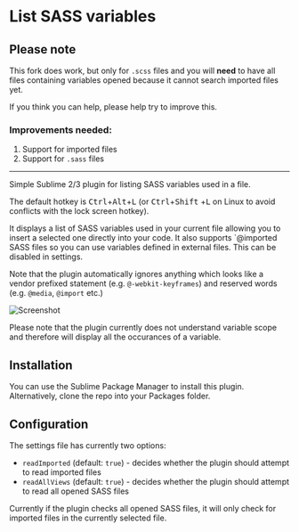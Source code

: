 List SASS variables
======================

## Please note
This fork does work, but only for `.scss` files and you will **need** to have all files containing variables opened because it cannot search imported files yet.

If you think you can help, please help try to improve this.

### Improvements needed:
1. Support for imported files
2. Support for `.sass` files

___

Simple Sublime 2/3 plugin for listing SASS variables used in a file.

The default hotkey is <kbd>Ctrl</kbd>+<kbd>Alt</kbd>+<kbd>L</kbd> (or <kbd>Ctrl</kbd>+<kbd>Shift</kbd>
+<kbd>L</kbd> on Linux to avoid conflicts with the lock screen hotkey).

It displays a list of SASS variables used in your current file allowing you to insert a selected one
directly into your code. It also supports `@imported SASS files so you can use variables defined in
external files. This can be disabled in settings.

Note that the plugin automatically ignores anything which looks like a vendor prefixed statement (e.g.
`@-webkit-keyframes`) and reserved words (e.g. `@media`, `@import` etc.)

![Screenshot](http://cl.ly/PIlm/Screen%20Shot%202013-05-30%20at%2010.45.42.png)

Please note that the plugin currently does not understand variable scope and therefore will display all
the occurances of a variable.

Installation
------------
You can use the Sublime Package Manager to install this plugin. Alternatively, clone the repo into your
Packages folder.

Configuration
-------------
The settings file has currently two options:

 - `readImported` (default: `true`) - decides whether the plugin should attempt to read imported files
 - `readAllViews` (default: `true`) - decides whether the plugin should attempt to read all opened SASS files

Currently if the plugin checks all opened SASS files, it will only check for imported files in the currently selected file.
